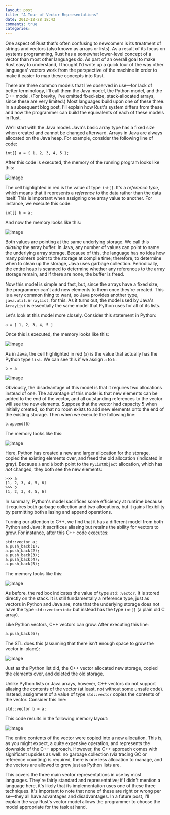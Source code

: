 ```yaml
---
layout: post
title: "A Tour of Vector Representations"
date: 2012-12-28 18:43
comments: true
categories: 
---
```


One aspect of Rust that's often confusing to newcomers is its treatment of strings and vectors (also known as arrays or lists). As a result of its focus on systems programming, Rust has a somewhat lower-level concept of a vector than most other languages do. As part of an overall goal to make Rust easy to understand, I thought I'd write up a quick tour of the way other languages' vectors work from the perspective of the machine in order to make it easier to map these concepts into Rust.

There are three common models that I've observed in use—for lack of better terminology, I'll call them the Java model, the Python model, and the C++ model. (For brevity, I've omitted fixed-size, stack-allocated arrays, since these are very limited.) Most languages build upon one of these three. In a subsequent blog post, I'll explain how Rust's system differs from these and how the programmer can build the equivalents of each of these models in Rust.

We'll start with the Java model. Java's basic array type has a fixed size when created and cannot be changed afterward. Arrays in Java are always allocated on the Java heap. For example, consider the following line of code:

    int[] a = { 1, 2, 3, 4, 5 };

After this code is executed, the memory of the running program looks like this:

![image][java-vector]

The cell highlighted in red is the value of type `int[]`. It's a *reference type*, which means that it represents a *reference* to the data rather than the data itself. This is important when assigning one array value to another. For instance, we execute this code:

    int[] b = a;

And now the memory looks like this:

![image][java-vector-aliased]

Both values are pointing at the same underlying storage. We call this *aliasing* the array buffer. In Java, any number of values can point to same the underlying array storage. Because of this, the language has no idea how many pointers point to the storage at compile time; therefore, to determine when to clean up the storage, Java uses garbage collection. Periodically, the entire heap is scanned to determine whether any references to the array storage remain, and if there are none, the buffer is freed.

Now this model is simple and fast, but, since the arrays have a fixed size, the programmer can't add new elements to them once they're created. This is a very common thing to want, so Java provides another type, `java.util.ArrayList`, for this. As it turns out, the model used by Java's `ArrayList` is essentially the same model that Python uses for all of its lists.

Let's look at this model more closely. Consider this statement in Python:

    a = [ 1, 2, 3, 4, 5 ]

Once this is executed, the memory looks like this:

![image][python-vector]

As in Java, the cell highlighted in red (`a`) is the value that actually has the Python type `list`. We can see this if we assign `a` to `b`:

    b = a

![image][python-vector-aliased]

Obviously, the disadvantage of this model is that it requires two allocations instead of one. The advantage of this model is that new elements can be added to the end of the vector, and all outstanding references to the vector will see the new elements. Suppose that the vector had capacity 5 when initially created, so that no room exists to add new elements onto the end of the existing storage. Then when we execute the following line:

    b.append(6)

The memory looks like this:

![image][python-vector-aliased-bigger]

Here, Python has created a new and larger allocation for the storage, copied the existing elements over, and freed the old allocation (indicated in gray). Because `a` and `b` both point to the `PyListObject` allocation, which has *not* changed, they both see the new elements:

    >>> a
    [1, 2, 3, 4, 5, 6]
    >>> b
    [1, 2, 3, 4, 5, 6]

In summary, Python's model sacrifices some efficiency at runtime because it requires both garbage collection and two allocations, but it gains flexibility by permitting both aliasing and append operations.

Turning our attention to C++, we find that it has a different model from both Python and Java: it sacrifices aliasing but retains the ability for vectors to grow. For instance, after this C++ code executes:

    std::vector a;
    a.push_back(1);
    a.push_back(2);
    a.push_back(3);
    a.push_back(4);
    a.push_back(5);

The memory looks like this:

![image][cxx-vector]

As before, the red box indicates the value of type `std::vector`. It is stored directly on the stack. It is still fundamentally a reference type, just as vectors in Python and Java are; note that the underlying storage does not have the type `std::vector<int>` but instead has the type `int[]` (a plain old C array).

Like Python vectors, C++ vectors can grow. After executing this line:

    a.push_back(6);

The STL does this (assuming that there isn't enough space to grow the vector in-place):

![image][cxx-vector-bigger]

Just as the Python list did, the C++ vector allocated new storage, copied the elements over, and deleted the old storage.

Unlike Python lists or Java arrays, however, C++ vectors do not support aliasing the contents of the vector (at least, not without some unsafe code). Instead, assignment of a value of type `std::vector` copies the contents of the vector. Consider this line:

    std::vector b = a;

This code results in the following memory layout:

![image][cxx-vector-copied]

The entire contents of the vector were copied into a new allocation. This is, as you might expect, a quite expensive operation, and represents the downside of the C++ approach. However, the C++ approach comes with significant upsides as well: no garbage collection (via tracing GC or reference counting) is required, there is one less allocation to manage, and the vectors are allowed to grow just as Python lists are.

This covers the three main vector representations in use by most languages. They're fairly standard and representative; if I didn't mention a language here, it's likely that its implementation uses one of these three techniques. It's important to note that none of these are right or wrong per se—they all have advantages and disadvantages. In a future post, I'll explain the way Rust's vector model allows the programmer to choose the model appropriate for the task at hand.

[java-vector]: http://i.imgur.com/zeztF.png
[java-vector-aliased]: http://i.imgur.com/0t6xB.png
[python-vector]: http://i.imgur.com/xXjOU.png
[python-vector-aliased]: http://i.imgur.com/jLJRj.png
[python-vector-aliased-bigger]: http://i.imgur.com/U0g4w.png
[cxx-vector]: http://i.imgur.com/dEQG3.png
[cxx-vector-bigger]: http://i.imgur.com/QYFGV.png
[cxx-vector-copied]: http://i.imgur.com/KIPIa.png
